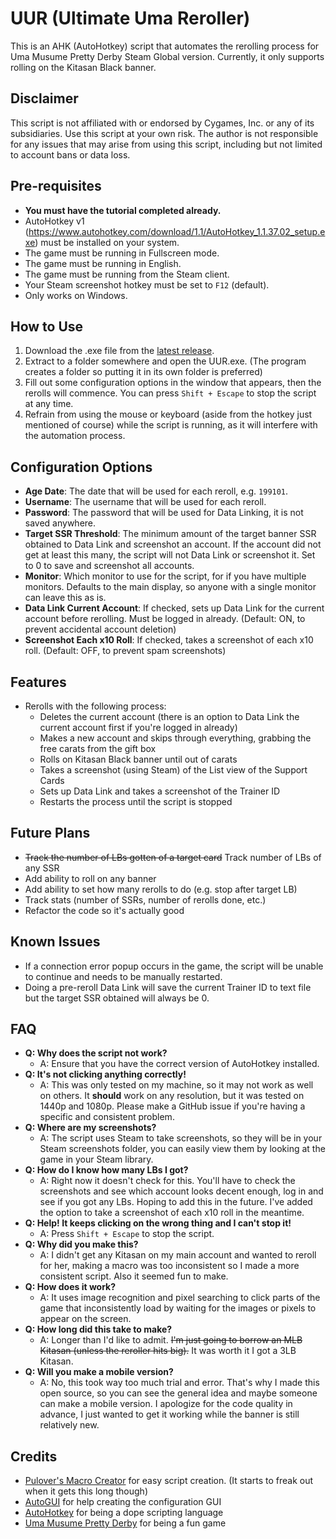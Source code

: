# UUR (Ultimate Uma Reroller)

This is an AHK (AutoHotkey) script that automates the rerolling process for Uma Musume Pretty Derby Steam Global version. Currently, it only supports rolling on the Kitasan Black banner.

## Disclaimer
This script is not affiliated with or endorsed by Cygames, Inc. or any of its subsidiaries. Use this script at your own risk. The author is not responsible for any issues that may arise from using this script, including but not limited to account bans or data loss.

## Pre-requisites

- **You must have the tutorial completed already.**
- AutoHotkey v1 (https://www.autohotkey.com/download/1.1/AutoHotkey_1.1.37.02_setup.exe) must be installed on your system.
- The game must be running in Fullscreen mode.
- The game must be running in English.
- The game must be running from the Steam client.
- Your Steam screenshot hotkey must be set to `F12` (default).
- Only works on Windows.

## How to Use

1. Download the .exe file from the [latest release](https://github.com/benr0th/UUR-Ultimate-Uma-Reroller/releases/latest).
2. Extract to a folder somewhere and open the UUR.exe. (The program creates a folder so putting it in its own folder is preferred)
3. Fill out some configuration options in the window that appears, then the rerolls will commence. You can press `Shift + Escape` to stop the script at any time.
4. Refrain from using the mouse or keyboard (aside from the hotkey just mentioned of course) while the script is running, as it will interfere with the automation process.

## Configuration Options

- **Age Date**: The date that will be used for each reroll, e.g. `199101`.
- **Username**: The username that will be used for each reroll.
- **Password**: The password that will be used for Data Linking, it is not saved anywhere.
- **Target SSR Threshold**: The minimum amount of the target banner SSR obtained to Data Link and screenshot an account. If the account did not get at least this many, the script will not Data Link or screenshot it. Set to 0 to save and screenshot all accounts.
- **Monitor**: Which monitor to use for the script, for if you have multiple monitors. Defaults to the main display, so anyone with a single monitor can leave this as is.
- **Data Link Current Account**: If checked, sets up Data Link for the current account before rerolling. Must be logged in already. (Default: ON, to prevent accidental account deletion)
- **Screenshot Each x10 Roll**: If checked, takes a screenshot of each x10 roll. (Default: OFF, to prevent spam screenshots)

## Features

- Rerolls with the following process:
  - Deletes the current account (there is an option to Data Link the current account first if you're logged in already)
  - Makes a new account and skips through everything, grabbing the free carats from the gift box
  - Rolls on Kitasan Black banner until out of carats
  - Takes a screenshot (using Steam) of the List view of the Support Cards
  - Sets up Data Link and takes a screenshot of the Trainer ID
  - Restarts the process until the script is stopped

## Future Plans

- ~~Track the number of LBs gotten of a target card~~ Track number of LBs of any SSR
- Add ability to roll on any banner
- Add ability to set how many rerolls to do (e.g. stop after target LB)
- Track stats (number of SSRs, number of rerolls done, etc.)
- Refactor the code so it's actually good

## Known Issues

- If a connection error popup occurs in the game, the script will be unable to continue and needs to be manually restarted.
- Doing a pre-reroll Data Link will save the current Trainer ID to text file but the target SSR obtained will always be 0.

## FAQ

- **Q: Why does the script not work?**
  - A: Ensure that you have the correct version of AutoHotkey installed.
- **Q: It's not clicking anything correctly!**
  - A: This was only tested on my machine, so it may not work as well on others. It **should** work on any resolution, but it was tested on 1440p and 1080p. Please make a GitHub issue if you're having a specific and consistent problem.
- **Q: Where are my screenshots?**
  - A: The script uses Steam to take screenshots, so they will be in your Steam screenshots folder, you can easily view them by looking at the game in your Steam library.
- **Q: How do I know how many LBs I got?**
  - A: Right now it doesn't check for this. You'll have to check the screenshots and see which account looks decent enough, log in and see if you got any LBs. Hoping to add this in the future. I've added the option to take a screenshot of each x10 roll in the meantime.
- **Q: Help! It keeps clicking on the wrong thing and I can't stop it!**
  - A: Press `Shift + Escape` to stop the script.
- **Q: Why did you make this?**
  - A: I didn't get any Kitasan on my main account and wanted to reroll for her, making a macro was too inconsistent so I made a more consistent script. Also it seemed fun to make.
- **Q: How does it work?**
  - A: It uses image recognition and pixel searching to click parts of the game that inconsistently load by waiting for the images or pixels to appear on the screen.
- **Q: How long did this take to make?**
  - A: Longer than I'd like to admit. ~~I'm just going to borrow an MLB Kitasan (unless the reroller hits big).~~ It was worth it I got a 3LB Kitasan.
- **Q: Will you make a mobile version?**
  - A: No, this took way too much trial and error. That's why I made this open source, so you can see the general idea and maybe someone can make a mobile version. I apologize for the code quality in advance, I just wanted to get it working while the banner is still relatively new.

## Credits
- [Pulover's Macro Creator](https://www.macrocreator.com/) for easy script creation. (It starts to freak out when it gets this long though)
- [AutoGUI](https://sourceforge.net/projects/autogui/files/2.5.8/AutoGUI-2.5.8.7z/download) for help creating the configuration GUI
- [AutoHotkey](https://www.autohotkey.com/) for being a dope scripting language
- [Uma Musume Pretty Derby](https://umamusume.jp/) for being a fun game
